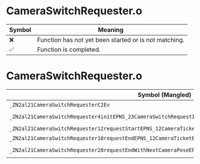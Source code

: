# CameraSwitchRequester.o
| Symbol | Meaning 
| ------------- | ------------- 
| :x: | Function has not yet been started or is not matching. 
| :white_check_mark: | Function is completed. 


# CameraSwitchRequester.o
| Symbol (Mangled) | Symbol (Demangled) | Decompiled? |
| ------------- |  ------------- | ------------- |
| `_ZN2al21CameraSwitchRequesterC2Ev` | `al::CameraSwitchRequester::CameraSwitchRequester(void)` | :x: |
| `_ZN2al21CameraSwitchRequester4initEPNS_23CameraSwitchRequestInfoES2_` | `al::CameraSwitchRequester::init(al::CameraSwitchRequestInfo *,al::CameraSwitchRequestInfo *)` | :x: |
| `_ZN2al21CameraSwitchRequester12requestStartEPNS_12CameraTicketEi` | `al::CameraSwitchRequester::requestStart(al::CameraTicket *,int)` | :x: |
| `_ZN2al21CameraSwitchRequester10requestEndEPNS_12CameraTicketEib` | `al::CameraSwitchRequester::requestEnd(al::CameraTicket *,int,bool)` | :x: |
| `_ZN2al21CameraSwitchRequester28requestEndWithNextCameraPoseEPNS_12CameraTicketEPKNS_14CameraPoseInfoEi` | `al::CameraSwitchRequester::requestEndWithNextCameraPose(al::CameraTicket *,al::CameraPoseInfo const*,int)` | :x: |
